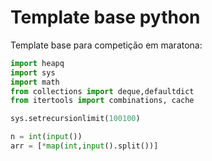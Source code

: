 # Template base python

Template base para competição em maratona:
```python
import heapq
import sys
import math
from collections import deque,defaultdict
from itertools import combinations, cache

sys.setrecursionlimit(100100)

n = int(input())
arr = [*map(int,input().split())]

```